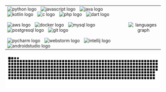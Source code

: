 <div align="center">
  <table>
  <tr>
    <td align="left">
      <div align="left">
        <img src="https://cdn.jsdelivr.net/gh/devicons/devicon/icons/python/python-original.svg" height="20" alt="python logo" />
        <img width="6" />
        <img src="https://cdn.jsdelivr.net/gh/devicons/devicon/icons/javascript/javascript-original.svg" height="20" alt="javascript logo" />
        <img width="6" />
        <img src="https://cdn.jsdelivr.net/gh/devicons/devicon/icons/java/java-original.svg" height="20" alt="java logo" />
        <img width="6" />
        <img src="https://cdn.jsdelivr.net/gh/devicons/devicon/icons/kotlin/kotlin-original.svg" height="20" alt="kotlin logo" />
        <img width="6" />
        <img src="https://cdn.jsdelivr.net/gh/devicons/devicon/icons/c/c-original.svg" height="20" alt="c logo" />
        <img width="6" />
        <img src="https://cdn.jsdelivr.net/gh/devicons/devicon/icons/php/php-original.svg" height="20" alt="php logo" />
        <img width="6" />
        <img src="https://cdn.jsdelivr.net/gh/devicons/devicon/icons/dart/dart-original.svg" height="20" alt="dart logo" />
      </div>
      <br />
      <div align="left">
        <img src="https://cdn.jsdelivr.net/gh/devicons/devicon/icons/amazonwebservices/amazonwebservices-original-wordmark.svg" height="20" alt="aws logo" />
        <img width="6" />
        <img src="https://cdn.jsdelivr.net/gh/devicons/devicon/icons/docker/docker-plain-wordmark.svg" height="20" alt="docker logo" />
        <img width="6" />
        <img src="https://cdn.jsdelivr.net/gh/devicons/devicon/icons/mysql/mysql-original.svg" height="20" alt="mysql logo" />
        <img width="6" />
        <img src="https://cdn.jsdelivr.net/gh/devicons/devicon/icons/postgresql/postgresql-original.svg" height="20" alt="postgresql logo" />
        <img width="6" />
        <img src="https://cdn.jsdelivr.net/gh/devicons/devicon/icons/git/git-original-wordmark.svg" height="20" alt="git logo" />
      </div>
	  <br />
      <div align="left">
        <img src="https://cdn.jsdelivr.net/gh/devicons/devicon/icons/pycharm/pycharm-original.svg" height="20" alt="pycharm logo" />
        <img width="6" />
        <img src="https://cdn.jsdelivr.net/gh/devicons/devicon/icons/webstorm/webstorm-original.svg" height="20" alt="webstorm logo" />
        <img width="6" />
        <img src="https://cdn.jsdelivr.net/gh/devicons/devicon/icons/intellij/intellij-original.svg" height="20" alt="intellij logo" />
        <img width="6" />
        <img src="https://cdn.jsdelivr.net/gh/devicons/devicon/icons/androidstudio/androidstudio-original.svg" height="20" alt="androidstudio logo" />
      </div>
    </td>
    <td align="center">
      <picture>
        <source media="(prefers-color-scheme: dark)" srcset="https://github-readme-stats.vercel.app/api/top-langs?username=lucabinotti&locale=en&hide_title=false&layout=compact&card_width=320&langs_count=5&theme=dracula&hide_border=true" />
        <source media="(prefers-color-scheme: light)" srcset="https://github-readme-stats.vercel.app/api/top-langs?username=lucabinotti&locale=en&hide_title=false&layout=compact&card_width=320&langs_count=5&theme=default&hide_border=true" />
        <img src="https://github-readme-stats.vercel.app/api/top-langs?username=lucabinotti&locale=en&hide_title=false&layout=compact&card_width=320&langs_count=5&theme=default&hide_border=true" height="150" alt="languages graph" />
      </picture>
    </td>
  </tr>
  </table>
</div>

<div align="center">
  <picture>
    <source media="(prefers-color-scheme: dark)" srcset="https://raw.githubusercontent.com/lucabinotti/lucabinotti/refs/heads/output/github-snake-dark.svg" />
    <source media="(prefers-color-scheme: light)" srcset="https://raw.githubusercontent.com/lucabinotti/lucabinotti/refs/heads/output/github-snake.svg" />
    <img alt="github-snake" src="https://raw.githubusercontent.com/lucabinotti/lucabinotti/refs/heads/output/github-snake.svg" />
  </picture>
</div>
